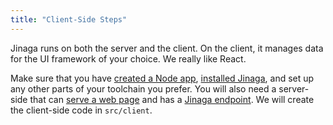 ```yaml
---
title: "Client-Side Steps"
---
```


Jinaga runs on both the server and the client.
On the client, it manages data for the UI framework of your choice.
We really like React.

Make sure that you have [created a Node app](../setup-steps/create-node-app/), [installed Jinaga](../setup-steps/install-jinaga/), and set up any other parts of your toolchain you prefer.
You will also need a server-side that can [serve a web page](../server-side-steps/serve-web-page/) and has a [Jinaga endpoint](../server-side-steps/jinaga-server/).
We will create the client-side code in `src/client`.